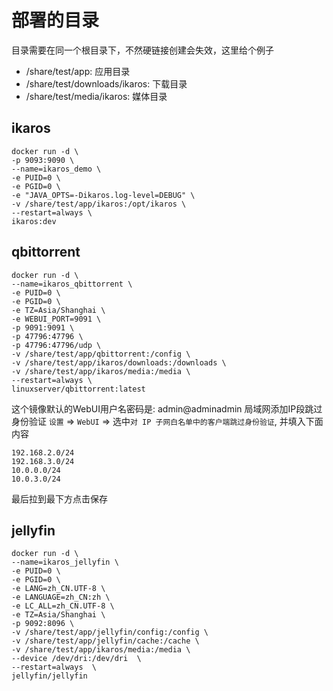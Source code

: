 # 部署的目录
目录需要在同一个根目录下，不然硬链接创建会失效，这里给个例子

- /share/test/app: 应用目录
- /share/test/downloads/ikaros: 下载目录
- /share/test/media/ikaros: 媒体目录

## ikaros
``` shell
docker run -d \
-p 9093:9090 \
--name=ikaros_demo \
-e PUID=0 \
-e PGID=0 \
-e "JAVA_OPTS=-Dikaros.log-level=DEBUG" \
-v /share/test/app/ikaros:/opt/ikaros \
--restart=always \
ikaros:dev
```

## qbittorrent
``` shell
docker run -d \
--name=ikaros_qbittorrent \
-e PUID=0 \
-e PGID=0 \
-e TZ=Asia/Shanghai \
-e WEBUI_PORT=9091 \
-p 9091:9091 \
-p 47796:47796 \
-p 47796:47796/udp \
-v /share/test/app/qbittorrent:/config \
-v /share/test/app/ikaros/downloads:/downloads \
-v /share/test/app/ikaros/media:/media \
--restart=always \
linuxserver/qbittorrent:latest
```
这个镜像默认的WebUI用户名密码是: admin@adminadmin
局域网添加IP段跳过身份验证
`设置` => `WebUI` => 选中`对 IP 子网白名单中的客户端跳过身份验证`, 并填入下面内容
```text
192.168.2.0/24
192.168.3.0/24
10.0.0.0/24
10.0.3.0/24
```
最后拉到最下方点击保存

## jellyfin
```shell
docker run -d \
--name=ikaros_jellyfin \
-e PUID=0 \
-e PGID=0 \
-e LANG=zh_CN.UTF-8 \
-e LANGUAGE=zh_CN:zh \
-e LC_ALL=zh_CN.UTF-8 \
-e TZ=Asia/Shanghai \
-p 9092:8096 \
-v /share/test/app/jellyfin/config:/config \
-v /share/test/app/jellyfin/cache:/cache \
-v /share/test/app/ikaros/media:/media \
--device /dev/dri:/dev/dri  \
--restart=always  \
jellyfin/jellyfin
```

